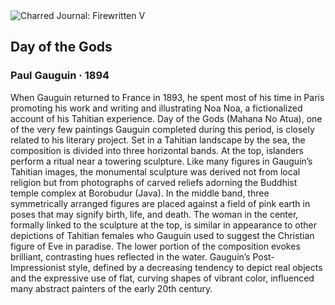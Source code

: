 <div class="artwork-of-the-day">
  <div class="container">
    <div class="img-wrapper">
      <img
        src="https://uploads5.wikiart.org/images/paul-gauguin/a-day-of-no-gods-1894.jpg!Large.jpg"
        alt="Charred Journal: Firewritten V" />
    </div>
    <div class="artwork-detail">
      <div class="artwork-origin"> 
        <h2 class="artwork-name">Day of the Gods</h2>
        <h3 class="artist">
          Paul Gauguin
                    ·  1894
        </h3>
      </div>
      <p class="description">
        <span class="artwork-description-text ng-binding" ng-bind-html="viewModel.ArtworkOfTheDay.Description | unsafe">When Gauguin returned to France in 1893, he spent most of his time in Paris promoting his work and writing and illustrating Noa Noa, a fictionalized account of his Tahitian experience. Day of the Gods (Mahana No Atua), one of the very few paintings Gauguin completed during this period, is closely related to his literary project. Set in a Tahitian landscape by the sea, the composition is divided into three horizontal bands. At the top, islanders perform a ritual near a towering sculpture. Like many figures in Gauguin’s Tahitian images, the monumental sculpture was derived not from local religion but from photographs of carved reliefs adorning the Buddhist temple complex at Borobudur (Java). In the middle band, three symmetrically arranged figures are placed against a field of pink earth in poses that may signify birth, life, and death. The woman in the center, formally linked to the sculpture at the top, is similar in appearance to other depictions of Tahitian females who Gauguin used to suggest the Christian figure of Eve in paradise. The lower portion of the composition evokes brilliant, contrasting hues reflected in the water. Gauguin’s Post-Impressionist style, defined by a decreasing tendency to depict real objects and the expressive use of flat, curving shapes of vibrant color, influenced many abstract painters of the early 20th century.</span>
                        <div class="text-shadow-container" ng-show="showShadow" style=""></div>
      </p>
    </div>
  </div>

</div>
